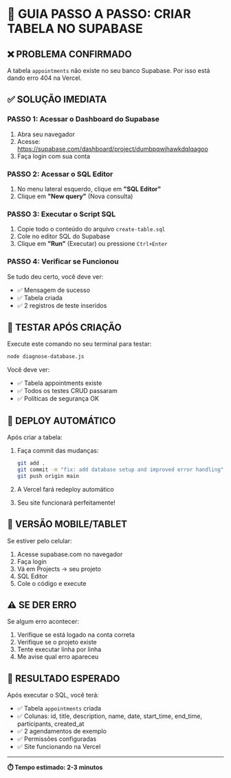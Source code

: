 # 🔨 GUIA PASSO A PASSO: CRIAR TABELA NO SUPABASE

## ❌ PROBLEMA CONFIRMADO
A tabela `appointments` não existe no seu banco Supabase. Por isso está dando erro 404 na Vercel.

## ✅ SOLUÇÃO IMEDIATA

### PASSO 1: Acessar o Dashboard do Supabase
1. Abra seu navegador
2. Acesse: https://supabase.com/dashboard/project/dumbpqwjhawkdqlqagoo
3. Faça login com sua conta

### PASSO 2: Acessar o SQL Editor
1. No menu lateral esquerdo, clique em **"SQL Editor"**
2. Clique em **"New query"** (Nova consulta)

### PASSO 3: Executar o Script SQL
1. Copie todo o conteúdo do arquivo `create-table.sql`
2. Cole no editor SQL do Supabase
3. Clique em **"Run"** (Executar) ou pressione `Ctrl+Enter`

### PASSO 4: Verificar se Funcionou
Se tudo deu certo, você deve ver:
- ✅ Mensagem de sucesso
- ✅ Tabela criada
- ✅ 2 registros de teste inseridos

## 🧪 TESTAR APÓS CRIAÇÃO

Execute este comando no seu terminal para testar:
```bash
node diagnose-database.js
```

Você deve ver:
- ✅ Tabela appointments existe
- ✅ Todos os testes CRUD passaram
- ✅ Políticas de segurança OK

## 🚀 DEPLOY AUTOMÁTICO

Após criar a tabela:
1. Faça commit das mudanças:
   ```bash
   git add .
   git commit -m "fix: add database setup and improved error handling"
   git push origin main
   ```

2. A Vercel fará redeploy automático
3. Seu site funcionará perfeitamente!

## 📱 VERSÃO MOBILE/TABLET

Se estiver pelo celular:
1. Acesse supabase.com no navegador
2. Faça login
3. Vá em Projects → seu projeto
4. SQL Editor
5. Cole o código e execute

## ⚠️ SE DER ERRO

Se algum erro acontecer:
1. Verifique se está logado na conta correta
2. Verifique se o projeto existe
3. Tente executar linha por linha
4. Me avise qual erro apareceu

## 🎯 RESULTADO ESPERADO

Após executar o SQL, você terá:
- ✅ Tabela `appointments` criada
- ✅ Colunas: id, title, description, name, date, start_time, end_time, participants, created_at
- ✅ 2 agendamentos de exemplo
- ✅ Permissões configuradas
- ✅ Site funcionando na Vercel

---
**⏱️ Tempo estimado: 2-3 minutos**
